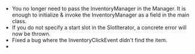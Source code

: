 * You no longer need to pass the InventoryManager in the Manager. It is enough to initialize & invoke the InventoryManager as a field in the main class.
* If you do not specify a start slot in the SlotIterator, a concrete error will now be thrown.
* Fixed a bug where the InventoryClickEvent didn't find the item.
* 